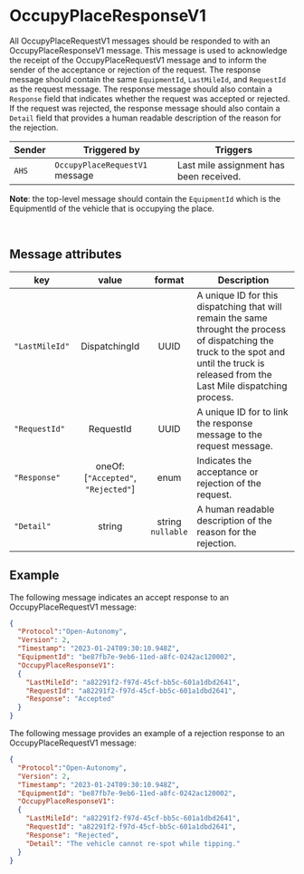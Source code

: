 # OccupyPlaceResponseV1
All OccupyPlaceRequestV1 messages should be responded to with an OccupyPlaceResponseV1 message.  This message is used to acknowledge the receipt of the OccupyPlaceRequestV1 message and to inform the sender of the acceptance or rejection of the request.  The response message should contain the same `EquipmentId`, `LastMileId`, and `RequestId` as the request message.  The response message should also contain a `Response` field that indicates whether the request was accepted or rejected.  If the request was rejected, the response message should also contain a `Detail` field that provides a human readable description of the reason for the rejection.

|Sender| Triggered by | Triggers|
|---|---|---|
|`AHS` | `OccupyPlaceRequestV1` message| Last mile assignment has been received. |

**Note**: the top-level message should contain the `EquipmentId` which is the EquipmentId of the vehicle that is occupying the place.

<br>

## Message attributes

|key |value |format | Description|
|---|:---:|:---:|---|
|`"LastMileId"`| DispatchingId | UUID| A unique ID for this dispatching that will remain the same throught the process of dispatching the truck to the spot and until the truck is released from the Last Mile dispatching process. |
|`"RequestId"` | RequestId | UUID | A unique ID for to link the response message to the request message. |
|`"Response"`| oneOf: [`"Accepted"`, `"Rejected"`] | enum | Indicates the acceptance or rejection of the request. |
|`"Detail"`| string | string <br/> `nullable` | A human readable description of the reason for the rejection. |

## Example

The following message indicates an accept response to an OccupyPlaceRequestV1 message:

```JSON
{
  "Protocol":"Open-Autonomy",
  "Version": 2,
  "Timestamp": "2023-01-24T09:30:10.948Z",
  "EquipmentId": "be87fb7e-9eb6-11ed-a8fc-0242ac120002",
  "OccupyPlaceResponseV1":
  {
    "LastMileId": "a82291f2-f97d-45cf-bb5c-601a1dbd2641",
    "RequestId": "a82291f2-f97d-45cf-bb5c-601a1dbd2641",
    "Response": "Accepted"
  }
}
```

The following message provides an example of a rejection response to an OccupyPlaceRequestV1 message:

```JSON
{
  "Protocol":"Open-Autonomy",
  "Version": 2,
  "Timestamp": "2023-01-24T09:30:10.948Z",
  "EquipmentId": "be87fb7e-9eb6-11ed-a8fc-0242ac120002",
  "OccupyPlaceResponseV1":
  {
    "LastMileId": "a82291f2-f97d-45cf-bb5c-601a1dbd2641",
    "RequestId": "a82291f2-f97d-45cf-bb5c-601a1dbd2641",
    "Response": "Rejected",
    "Detail": "The vehicle cannot re-spot while tipping."
  }
}
```

